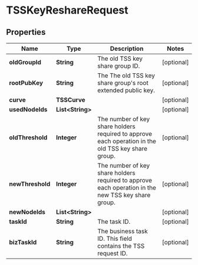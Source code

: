 

# TSSKeyReshareRequest


## Properties

| Name | Type | Description | Notes |
|------------ | ------------- | ------------- | -------------|
|**oldGroupId** | **String** | The old TSS key share group ID. |  [optional] |
|**rootPubKey** | **String** | The The old TSS key share group&#39;s root extended public key. |  [optional] |
|**curve** | **TSSCurve** |  |  [optional] |
|**usedNodeIds** | **List&lt;String&gt;** |  |  [optional] |
|**oldThreshold** | **Integer** | The number of key share holders required to approve each operation in the old TSS key share group. |  [optional] |
|**newThreshold** | **Integer** | The number of key share holders required to approve each operation in the new TSS key share group. |  [optional] |
|**newNodeIds** | **List&lt;String&gt;** |  |  [optional] |
|**taskId** | **String** | The task ID. |  [optional] |
|**bizTaskId** | **String** | The business task ID. This field contains the TSS request ID. |  [optional] |



